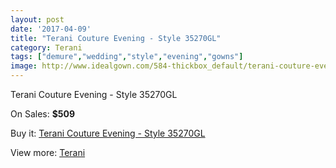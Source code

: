 ```yaml
---
layout: post
date: '2017-04-09'
title: "Terani Couture Evening - Style 35270GL"
category: Terani
tags: ["demure","wedding","style","evening","gowns"]
image: http://www.idealgown.com/584-thickbox_default/terani-couture-evening-style-35270gl.jpg
---
```

Terani Couture Evening - Style 35270GL

On Sales: **$509**
<a href="https://www.idealgown.com/en/terani/229-terani-couture-evening-style-35270gl.html"><amp-img layout="responsive" width="600" height="600" src="//www.idealgown.com/584-thickbox_default/terani-couture-evening-style-35270gl.jpg" alt="Terani Couture Evening - Style 35270GL 0" /></a>
<a href="https://www.idealgown.com/en/terani/229-terani-couture-evening-style-35270gl.html"><amp-img layout="responsive" width="600" height="600" src="//www.idealgown.com/585-thickbox_default/terani-couture-evening-style-35270gl.jpg" alt="Terani Couture Evening - Style 35270GL 1" /></a>

Buy it: [Terani Couture Evening - Style 35270GL](https://www.idealgown.com/en/terani/229-terani-couture-evening-style-35270gl.html "Terani Couture Evening - Style 35270GL")

View more: [Terani](https://www.idealgown.com/en/4-terani "Terani")